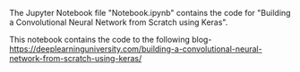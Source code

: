 The Jupyter Notebook file "Notebook.ipynb" contains the code for "Building a Convolutional Neural Network from Scratch using Keras".

This notebook contains the code to the following blog- https://deeplearninguniversity.com/building-a-convolutional-neural-network-from-scratch-using-keras/
